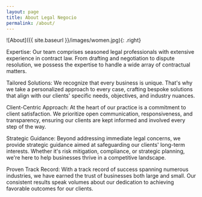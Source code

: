 ```yaml
---
layout: page
title: About Legal Negocio 
permalink: /about/
---
```


![About]({{ site.baseurl }}/images/women.jpg){: .right}

Expertise: Our team comprises seasoned legal professionals with extensive experience in contract law. From drafting and negotiation to dispute resolution, we possess the expertise to handle a wide array of contractual matters.

Tailored Solutions: We recognize that every business is unique. That's why we take a personalized approach to every case, crafting bespoke solutions that align with our clients' specific needs, objectives, and industry nuances.

Client-Centric Approach: At the heart of our practice is a commitment to client satisfaction. We prioritize open communication, responsiveness, and transparency, ensuring our clients are kept informed and involved every step of the way.

Strategic Guidance: Beyond addressing immediate legal concerns, we provide strategic guidance aimed at safeguarding our clients' long-term interests. Whether it's risk mitigation, compliance, or strategic planning, we're here to help businesses thrive in a competitive landscape.

Proven Track Record: With a track record of success spanning numerous industries, we have earned the trust of businesses both large and small. Our consistent results speak volumes about our dedication to achieving favorable outcomes for our clients.